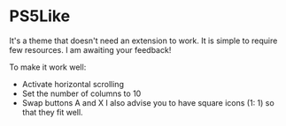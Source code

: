# PS5Like

It's a theme that doesn't need an extension to work. It is simple to require few resources.
I am awaiting your feedback!

To make it work well:
- Activate horizontal scrolling
- Set the number of columns to 10
- Swap buttons A and X
I also advise you to have square icons (1: 1) so that they fit well.

